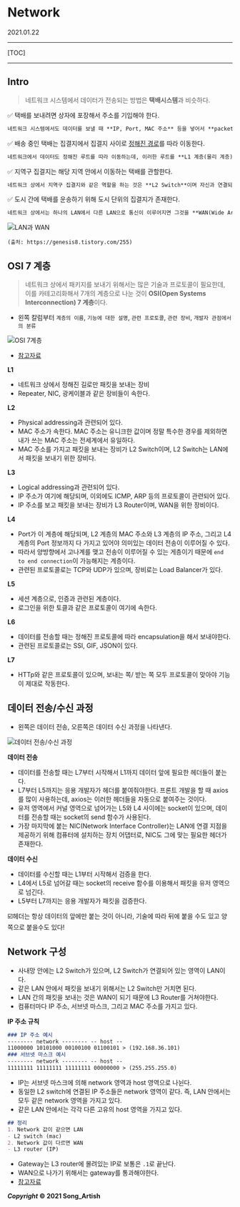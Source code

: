 # Network

2021.01.22

---

[TOC]

---



## Intro

> 네트워크 시스템에서 데이터가 전송되는 방법은 **택배시스템**과 비슷하다.

:white_check_mark: 택배를 보내려면 상자에 포장해서 주소를 기입해야 한다.

```markdown
네트워크 시스템에서도 데이터를 보낼 때 **IP, Port, MAC 주소** 등을 넣어서 **packet**이라는 단위로 잘 포장해서 보낸다.
```

:white_check_mark: 배송 중인 택배는 집결지에서 집결지 사이로 <u>정해진 경로</u>를 따라 이동한다.

```markdown
네트워크에서 데이터도 정해진 루트를 따라 이동하는데, 이러한 루트를 **L1 계층(물리 계층)**이라고 부른다.
```

:white_check_mark: 지역구 집결지는 해당 지역 안에서 이동하는 택배를 관할한다.

```markdown
네트워크 상에서 지역구 집결지와 같은 역할을 하는 것은 **L2 Switch**이며 자신과 연결되어 있는 영역이 정해져있다. L2 Switch가  연결되어 있는 영역을 **LAN(Local Area Network)**이라고 부른다.
```

:white_check_mark: 도시 간에 택배를 운송하기 위해 도시 단위의 집결지가 존재한다.

```markdown
네트워크 상에서는 하나의 LAN에서 다른 LAN으로 통신이 이루어지면 그것을 **WAN(Wide Area Network)**이라고 부르며, 이들의 통신을 가능하게 해주는 **L3 Router**가 있다.
```

![LAN과 WAN](img/lan_and_wan.jfif)

`(출처: https://genesis8.tistory.com/255)`



## OSI 7 계층

> 네트워크 상에서 패키지를 보내기 위해서는 많은 기술과 프로토콜이 필요한데, 이를 카테고리화해서 7개의 계층으로 나눈 것이 **OSI(Open Systems Interconnection) 7 계층**이다.

- 왼쪽 칼럼부터 `계층의 이름`, `기능에 대한 설명`, `관련 프로토콜`, `관련 장비`, `개발자 관점에서의 분류`

![OSI 7계층](img/osi_7_layer.png)

- [참고자료](https://velog.io/@hidaehyunlee/%EB%8D%B0%EC%9D%B4%ED%84%B0%EA%B0%80-%EC%A0%84%EB%8B%AC%EB%90%98%EB%8A%94-%EC%9B%90%EB%A6%AC-OSI-7%EA%B3%84%EC%B8%B5-%EB%AA%A8%EB%8D%B8%EA%B3%BC-TCPIP-%EB%AA%A8%EB%8D%B8)



**L1**

- 네트워크 상에서 정해진 길로만 패킷을 보내는 장비
- Repeater, NIC, 광케이블과 같은 장비들이 속한다.

**L2**

- Physical addressing과 관련되어 있다.
- MAC 주소가 속한다. MAC 주소는 유니크한 값이며 정말 특수한 경우를 제외하면 내가 쓰는 MAC 주소는 전세계에서 유일하다.
- MAC 주소를 가지고 패킷을 보내는 장비가 L2 Switch이며, L2 Switch는 LAN에서 패킷을 보내기 위한 장비다.

**L3**

- Logical addressing과 관련되어 있다.
- IP 주소가 여기에 해당되며, 이외에도 ICMP, ARP 등의 프로토콜이 관련되어 있다.
- IP 주소를 보고 패킷을 보내는 장비가 L3 Router이며, WAN을 위한 장비이다.

**L4**

- Port가 이 계층에 해당되며, L2 계층의 MAC 주소와 L3 계층의 IP 주소, 그리고 L4 계층의 Port 정보까지 다 가지고 있어야 의미있는 데이터 전송이 이루어질 수 있다.
- 따라서 양방향에서 고나계를 맺고 전송이 이루어질 수 있는 게층이기 때문에 `end to end connection`이 가능해지는 계층이다.
- 관련된 프로토콜로는 TCP와 UDP가 있으며, 장비로는 Load Balancer가 있다.

**L5**

- 세션 계층으로, 인증과 관련된 계층이다.
- 로그인을 위한 토클과 같은 프로토콜이 여기에 속한다.

**L6**

- 데이터를 전송할 때는 정해진 프로토콜에 따라 encapsulation을 해서 보내야한다.
- 관련된 프로토콜로는 SSl, GIF, JSON이 있다.

**L7**

- HTTp와 같은 프로토콜이 있으며, 보내는 쪽/ 받는 쪽 모두 프로토콜이 맞아야 기능이 제대로 작동한다.



## 데이터 전송/수신 과정

- 왼쪽은 데이터 전송, 오른쪽은 데이터 수신 과정을 나타낸다.

![데이터 전송/수신 과정](img/data_exchange.png)

**데이터 전송**

- 데이터를 전송할 때는 L7부터 시작해서 L1까지 데이터 앞에 필요한 헤더들이 붙는다.
- L7부터 L5까지는 응용 개발자가 헤더를 붙여줘야한다. 프론트 개발을 할 때 axios를 많이 사용하는데, axios는 이러한 헤더들을 자동으로 붙여주는 것이다.
- 유저 영역에서 커널 영역으로 넘어가는 L5와 L4 사이에는 socket이 있으며, 데이터를 전송할 때는 socket의 send 함수가 사용된다.
- 가장 마지막에 붙는 NIC(Network Interface Controller)는 LAN에 연결 지점을 제공하기 위해 컴퓨터에 설치하는 장치 어댑터로, NIC도 그에 맞는 필요한 헤더가 존재한다.

**데이터 수신**

- 데이터를 수신할 때는 L1부터 시작해서 검증을 한다.
- L4에서 L5로 넘어갈 때는 socket의 receive 함수를 이용해서 패킷을 유저 영역으로 넘긴다.
- L5부터 L7까지는 응용 개발자가 패킷을 검증한다.

:ballot_box_with_check:헤더는 항상 데이터의 앞에만 붙는 것이 아니라, 기술에 따라 뒤에 붙을 수도 있고 양쪽으로 붙을수도 있다!



## Network 구성

- 사내망 안에는 L2 Switch가 있으며, L2 Switch가 연결되어 있는 영역이 LAN이다.
- 같은 LAN 안에서 패킷을 보내기 위해서는 L2 Switch만 거치면 된다.
- LAN 간의 패킷을 보내는 것은 WAN이 되기 때문에 L3 Router를 거쳐야한다.
- 컴퓨터마다 IP 주소, 서브넷 마스크, 그리고 MAC 주소를 가지고 있다.



**IP 주소 규칙**

```markdown
### IP 주소 예시
-------- network -------- -- host --
11000000 10101000 00100100 01100101 > (192.168.36.101)
### 서브넷 마스크 예시
-------- network -------- -- host --
11111111 11111111 11111111 00000000 > (255.255.255.0)
```

- IP는 서브넷 마스크에 의해 network 영역과 host 영역으로 나뉜다.
- 동일한 L2 switch에 연결된 IP 주소들은 network 영역이 같다. 즉, LAN 안에서는 모두 같은 network 영역을 가지고 있다.
- 같은 LAN 안에서는 각각 다른 고유의 host 영역을 가지고 있다.

```markdown
## 정리
1. Network 값이 같으면 LAN
- L2 switch (mac)
2. Network 값이 다르면 WAN
- L3 router (IP)
```

- Gateway는 L3 router에 몰려있는 IP로 보통은 `.1`로 끝난다.
- WAN으로 나가기 위해서는 gateway를 통과해야한다.
- [참고자료](https://medium.com/pocs/tcp-ip-%EC%9D%B4%EB%A1%A0-ip-%EC%A3%BC%EC%86%8C-%EC%84%9C%EB%B8%8C%EB%84%B7-%EB%A7%88%EC%8A%A4%ED%81%AC-%EA%B7%B8%EB%A6%AC%EA%B3%A0-%EA%B8%B0%EB%B3%B8-%EA%B2%8C%EC%9D%B4%ED%8A%B8%EC%9B%A8%EC%9D%B4-ccd6d832711e)



***Copyright* © 2021 Song_Artish**